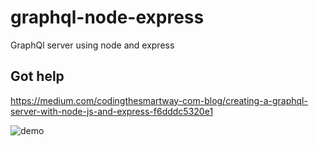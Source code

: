 # graphql-node-express
GraphQl server using node and express

## Got help 
https://medium.com/codingthesmartway-com-blog/creating-a-graphql-server-with-node-js-and-express-f6dddc5320e1

![demo](https://raw.githubusercontent.com/asifsha/graphql-node-express/master/demo/demo.gif)
